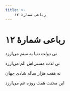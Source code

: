 ```yaml
---
title: >-
    رباعی شمارهٔ ۱۲
---
```

# رباعی شمارهٔ ۱۲

<div class="b" id="bn1"><div class="m1"><p>نی دولت دنیا به ستم می‌ارزد</p></div>
<div class="m2"><p>نی لذت مستی‌اش الم می‌ارزد</p></div></div>
<div class="b" id="bn2"><div class="m1"><p>نه هفت هزار ساله شادی جهان</p></div>
<div class="m2"><p>این محنت هفت روزه غم می‌ارزد</p></div></div>
